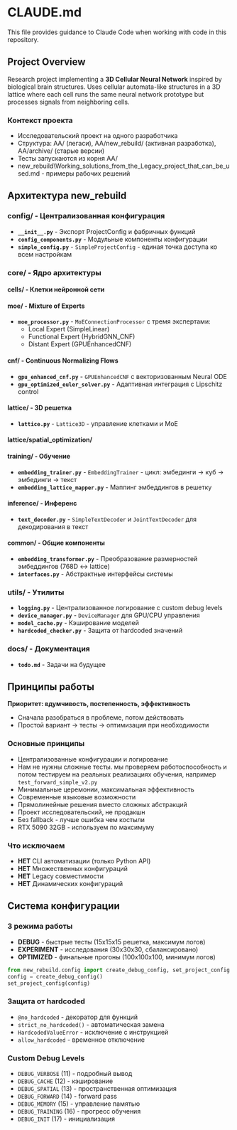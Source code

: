 # CLAUDE.md

This file provides guidance to Claude Code when working with code in this repository.

## Project Overview

Research project implementing a **3D Cellular Neural Network** inspired by biological brain structures. Uses cellular automata-like structures in a 3D lattice where each cell runs the same neural network prototype but processes signals from neighboring cells.

### Контекст проекта

- Исследовательский проект на одного разработчика
- Структура: AA/ (легаси), AA/new_rebuild/ (активная разработка), AA/archive/ (старые версии)
- Тесты запускаются из корня AA/
- new_rebuild\Working_solutions_from_the_Legacy_project_that_can_be_used.md - примеры рабочих решений

## Архитектура new_rebuild

### config/ - Централизованная конфигурация

- **`__init__.py`** - Экспорт ProjectConfig и фабричных функций
- **`config_components.py`** - Модульные компоненты конфигурации
- **`simple_config.py`** - `SimpleProjectConfig` - единая точка доступа ко всем настройкам

### core/ - Ядро архитектуры

#### cells/ - Клетки нейронной сети

#### moe/ - Mixture of Experts

- **`moe_processor.py`** - `MoEConnectionProcessor` с тремя экспертами:
  - Local Expert (SimpleLinear)
  - Functional Expert (HybridGNN_CNF)
  - Distant Expert (GPUEnhancedCNF)

#### cnf/ - Continuous Normalizing Flows

- **`gpu_enhanced_cnf.py`** - `GPUEnhancedCNF` с векторизованным Neural ODE
- **`gpu_optimized_euler_solver.py`** - Адаптивная интеграция с Lipschitz control

#### lattice/ - 3D решетка

- **`lattice.py`** - `Lattice3D` - управление клетками и MoE

#### lattice/spatial_optimization/

#### training/ - Обучение

- **`embedding_trainer.py`** - `EmbeddingTrainer` - цикл: эмбединги → куб → эмбединги → текст
- **`embedding_lattice_mapper.py`** - Маппинг эмбеддингов в решетку

#### inference/ - Инференс

- **`text_decoder.py`** - `SimpleTextDecoder` и `JointTextDecoder` для декодирования в текст

#### common/ - Общие компоненты

- **`embedding_transformer.py`** - Преобразование размерностей эмбеддингов (768D ↔ lattice)
- **`interfaces.py`** - Абстрактные интерфейсы системы

### utils/ - Утилиты

- **`logging.py`** - Централизованное логирование с custom debug levels
- **`device_manager.py`** - `DeviceManager` для GPU/CPU управления
- **`model_cache.py`** - Кэширование моделей
- **`hardcoded_checker.py`** - Защита от hardcoded значений

### docs/ - Документация

- **`todo.md`** - Задачи на будущее

## Принципы работы

**Приоритет: вдумчивость, постепенность, эффективность**

- Сначала разобраться в проблеме, потом действовать
- Простой вариант → тесты → оптимизация при необходимости

### Основные принципы

- Централизованные конфигурации и логирование
- Нам не нужны сложные тесты. мы проверяем работоспособность и потом тестируем на реальных реализациях обучения, например `test_forward_simple_v2.py`
- Минимальные церемонии, максимальная эффективность
- Современные языковые возможности
- Прямолинейные решения вместо сложных абстракций
- Проект исследовательский, не продакшн
- Без fallback - лучше ошибка чем костыли
- RTX 5090 32GB - используем по максимуму

### Что исключаем

- **НЕТ** CLI автоматизации (только Python API)
- **НЕТ** Множественных конфигураций
- **НЕТ** Legacy совместимости
- **НЕТ** Динамических конфигураций

## Система конфигурации

### 3 режима работы

- **DEBUG** - быстрые тесты (15x15x15 решетка, максимум логов)
- **EXPERIMENT** - исследования (30x30x30, сбалансировано)
- **OPTIMIZED** - финальные прогоны (100x100x100, минимум логов)

```python
from new_rebuild.config import create_debug_config, set_project_config
config = create_debug_config()
set_project_config(config)
```

### Защита от hardcoded

- `@no_hardcoded` - декоратор для функций
- `strict_no_hardcoded()` - автоматическая замена
- `HardcodedValueError` - исключение с инструкцией
- `allow_hardcoded` - временное отключение

### Custom Debug Levels

- `DEBUG_VERBOSE` (11) - подробный вывод
- `DEBUG_CACHE` (12) - кэширование
- `DEBUG_SPATIAL` (13) - пространственная оптимизация
- `DEBUG_FORWARD` (14) - forward pass
- `DEBUG_MEMORY` (15) - управление памятью
- `DEBUG_TRAINING` (16) - прогресс обучения
- `DEBUG_INIT` (17) - инициализация
